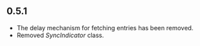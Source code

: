 ## 0.5.1

* The delay mechanism for fetching entries has been removed.
* Removed _SyncIndicator_ class.
